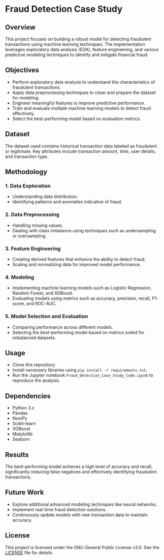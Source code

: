 # Fraud Detection Case Study

## Overview

This project focuses on building a robust model for detecting fraudulent transactions using machine learning techniques. The implementation leverages exploratory data analysis (EDA), feature engineering, and various predictive modeling techniques to identify and mitigate financial fraud.

## Objectives

- Perform exploratory data analysis to understand the characteristics of fraudulent transactions.
- Apply data preprocessing techniques to clean and prepare the dataset for modeling.
- Engineer meaningful features to improve predictive performance.
- Train and evaluate multiple machine learning models to detect fraud effectively.
- Select the best-performing model based on evaluation metrics.

## Dataset

The dataset used contains historical transaction data labeled as fraudulent or legitimate. Key attributes include transaction amount, time, user details, and transaction type.

## Methodology

### 1. Data Exploration

- Understanding data distribution.
- Identifying patterns and anomalies indicative of fraud.

### 2. Data Preprocessing

- Handling missing values.
- Dealing with class imbalance using techniques such as undersampling or oversampling.

### 3. Feature Engineering

- Creating derived features that enhance the ability to detect fraud.
- Scaling and normalizing data for improved model performance.

### 4. Modeling

- Implementing machine learning models such as Logistic Regression, Random Forest, and XGBoost.
- Evaluating models using metrics such as accuracy, precision, recall, F1-score, and ROC-AUC.

### 5. Model Selection and Evaluation

- Comparing performance across different models.
- Selecting the best-performing model based on metrics suited for imbalanced datasets.

## Usage

- Clone this repository.
- Install necessary libraries using `pip install -r requirements.txt`.
- Run the Jupyter notebook `Fraud_Detection_Case_Study_Code.ipynb` to reproduce the analysis.

## Dependencies

- Python 3.x
- Pandas
- NumPy
- Scikit-learn
- XGBoost
- Matplotlib
- Seaborn

## Results

The best-performing model achieves a high level of accuracy and recall, significantly reducing false negatives and effectively identifying fraudulent transactions.

## Future Work

- Explore additional advanced modeling techniques like neural networks.
- Implement real-time fraud detection solutions.
- Continuously update models with new transaction data to maintain accuracy.

## License

This project is licensed under the GNU General Public License v3.0. See the [LICENSE](LICENSE) file for details.


